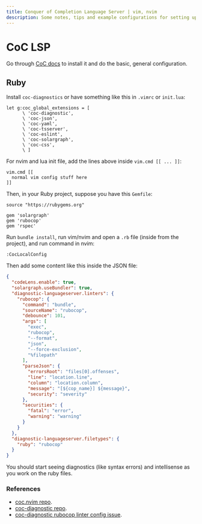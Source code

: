 ```yaml
---
title: Conquer of Completion Language Server | vim, nvim
description: Some notes, tips and example configurations for setting up coc.nvim for some languages.
---
```


# CoC LSP

Go through [CoC docs](https://github.com/neoclide/coc.nvim) to install it and do the basic, general configuration.

## Ruby

Install `coc-diagnostics` or have something like this in `.vimrc` or `init.lua`:

```
let g:coc_global_extensions = [
      \ 'coc-diagnostic',
      \ 'coc-json',
      \ 'coc-yaml',
      \ 'coc-tsserver',
      \ 'coc-eslint',
      \ 'coc-solargraph',
      \ 'coc-css',
      \ ]
```

For nvim and lua init file, add the lines above inside `vim.cmd [[ ... ]]`:

```
vim.cmd [[
  normal vim config stuff here
]]
```

Then, in your Ruby project, suppose you have this `Gemfile`:

```
source "https://rubygems.org"

gem 'solargraph'
gem 'rubocop'
gem 'rspec'
```

Run `bundle install`, run vim/nvim and open a `.rb` file (inside from the project), and run command in nvim:

```
:CocLocalConfig
```

Then add some content like this inside the JSON file:

```json
{
  "codeLens.enable": true,
  "solargraph.useBundler": true,
  "diagnostic-languageserver.linters": {
    "rubocop": {
      "command": "bundle",
      "sourceName": "rubocop",
      "debounce": 101,
      "args": [
        "exec",
        "rubocop",
        "--format",
        "json",
        "--force-exclusion",
        "%filepath"
      ],
      "parseJson": {
        "errorsRoot": "files[0].offenses",
        "line": "location.line",
        "column": "location.column",
        "message": "[${cop_name}] ${message}",
        "security": "severity"
      },
      "securities": {
        "fatal": "error",
        "warning": "warning"
      }
    }
  },
  "diagnostic-languageserver.filetypes": {
    "ruby": "rubocop"
  }
}
```

You should start seeing diagnostics (like syntax errors) and intellisense as you work on the ruby files.

### References

- [coc.nvim repo](https://github.com/neoclide/coc.nvim).
- [coc-diagnostic repo](https://github.com/iamcco/coc-diagnostic).
- [coc-diagnostic rubocop linter config issue](https://github.com/iamcco/coc-diagnostic/issues/64).
